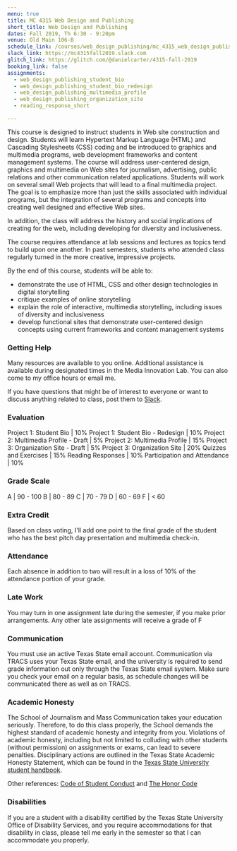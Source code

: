 ```yaml
---
menu: true
title: MC 4315 Web Design and Publishing
short_title: Web Design and Publishing
dates: Fall 2019, Th 6:30 - 9:20pm
venue: Old Main 106-B
schedule_link: /courses/web_design_publishing/mc_4315_web_design_publishing_schedule.html
slack_link: https://mc4315fall2019.slack.com
glitch_link: https://glitch.com/@danielcarter/4315-fall-2019
booking_link: false
assignments:
  - web_design_publishing_student_bio
  - web_design_publishing_student_bio_redesign
  - web_design_publishing_multimedia_profile
  - web_design_publishing_organization_site
  - reading_response_short

---
```


This course is designed to instruct students in Web site construction and design. Students will learn Hypertext Markup Language (HTML) and Cascading Stylesheets (CSS) coding and be introduced to graphics and multimedia programs, web development frameworks and content management systems. The course will address user-centered design, graphics and multimedia on Web sites for journalism, advertising, public relations and other communication related applications. Students will work on several small Web projects that will lead to a final multimedia project. The goal is to emphasize more than just the skills associated with individual programs, but the integration of several programs and concepts into creating well designed and effective Web sites.

In addition, the class will address the history and social implications of creating for the web, including developing for diversity and inclusiveness.

The course requires attendance at lab sessions and lectures as topics tend to build upon one another. In past semesters, students who attended class regularly turned in the more creative, impressive projects.

<!--
This course introduces students to web design and development. In addition to gaining skills in HTML and CSS, students will analyze examples of online storytelling and will think about web design and development in the context of social issues such as access and diversity.
-->
By the end of this course, students will be able to:

- demonstrate the use of HTML, CSS and other design technologies in digital storytelling
- critique examples of online storytelling
- explain the role of interactive, multimedia storytelling, including issues of diversity and inclusiveness
- develop functional sites that demonstrate user-centered design concepts using current frameworks and content management systems

### Getting Help

Many resources are available to you online. Additional assistance is available during designated times in the Media Innovation Lab. You can also come to my office hours or email me.

If you have questions that might be of interest to everyone or want to discuss anything related to class, post them to  [Slack]({{page.slack_link}}).

### Evaluation

Project 1: Student Bio | 10%
Project 1: Student Bio - Redesign | 10%
Project 2: Multimedia Profile - Draft | 5%
Project 2: Multimedia Profile | 15%
Project 3: Organization Site - Draft | 5%
Project 3: Organization Site | 20%
Quizzes and Exercises | 15%
Reading Responses | 10%
Participation and Attendance | 10%

### Grade Scale

A | 90 - 100
B | 80 - 89
C | 70 - 79
D | 60 - 69
F | < 60

### Extra Credit

Based on class voting, I'll add one point to the final grade of the student who has the best pitch day presentation and multimedia check-in.

### Attendance

Each absence in addition to two will result in a loss of 10% of the attendance portion of your grade.

### Late Work

You may turn in one assignment late during the semester, if you make prior arrangements. Any other late assignments will receive a grade of F

### Communication

You must use an active Texas State email account. Communication via TRACS uses your Texas State email, and the university is required to send grade information out only through the Texas State email system. Make sure you check your email on a regular basis, as schedule changes will be communicated there as well as on TRACS.

### Academic Honesty

The School of Journalism and Mass Communication takes your education seriously. Therefore, to do this class properly, the School demands the highest standard of academic honesty and integrity from you. Violations of academic honesty, including but not limited to colluding with other students (without permission) on assignments or exams, can lead to severe penalties. Disciplinary actions are outlined in the Texas State Academic Honesty Statement, which can be found in the [Texas State University student handbook](http://www.dos.txstate.edu/handbook.html).

Other references: [Code of Student Conduct](http://www.dos.txstate.edu/handbook/rules/cosc.html) and [The Honor Code](http://www.txstate.edu/honorcodecouncil/Academic-Integrity.html)

### Disabilities

If you are a student with a disability certified by the Texas State University Office of Disability Services, and you require accommodations for that disability in class, please tell me early in the semester so that I can accommodate you properly.
